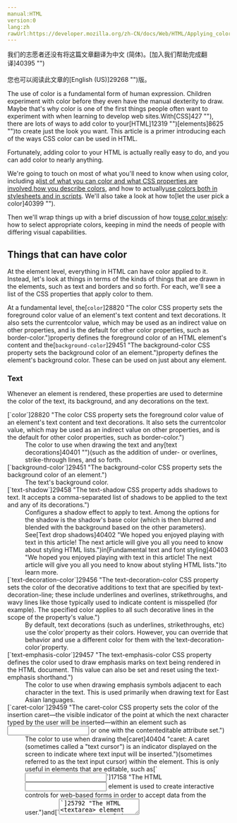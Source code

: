```yaml
---
manual:HTML
version:0
lang:zh
rawUrl:https://developer.mozilla.org/zh-CN/docs/Web/HTML/Applying_color#Letting_the_user_picka_color
---
```




<bdi>我们的志愿者还没有将这篇文章翻译为<bdi>中文 (简体)</bdi>。[加入我们帮助完成翻译]40395 "")<br></br>您也可以阅读此文章的[English (US)]29268 "")版。</bdi>






The use of color is a fundamental form of human expression. Children experiment with color before they even have the manual dexterity to draw. Maybe that&#39;s why color is one of the first things people often want to experiment with when learning to develop web sites.With[CSS]427 ""), there are lots of ways to add color to your[HTML]12319 "")[elements]8625 "")to create just the look you want. This article is a primer introducing each of the ways CSS color can be used in HTML.



Fortunately, adding color to your HTML is actually really easy to do, and you can add color to nearly anything.



We&#39;re going to touch on most of what you&#39;ll need to know when using color, including a[list of what you can color and what CSS properties are involved](%38929#Things_that_can_have_color ""),[how you describe colors](%38929#How_to_describe_a_color ""), and how to actually[use colors both in stylesheets and in scripts](%38929#Using_color ""). We&#39;ll also take a look at how to[let the user pick a color]40399 "").



Then we&#39;ll wrap things up with a brief discussion of how to[use color wisely](%38929#Using_color_wisely ""): how to select appropriate colors, keeping in mind the needs of people with differing visual capabilities.


## Things that can have color<a name="Things_that_can_have_color"></a>


At the element level, everything in HTML can have color applied to it. Instead, let&#39;s look at things in terms of the kinds of things that are drawn in the elements, such as text and borders and so forth. For each, we&#39;ll see a list of the CSS properties that apply color to them.



At a fundamental level, the[`color`]28820 "The color CSS property sets the foreground color value of an element's text content and text decorations. It also sets the currentcolor value, which may be used as an indirect value on other properties, and is the default for other color properties, such as border-color.")property defines the foreground color of an HTML element&#39;s content and the[`background-color`]29451 "The background-color CSS property sets the background color of an element.")property defines the element&#39;s background color. These can be used on just about any element.


### Text<a name="Text"></a>


Whenever an element is rendered, these properties are used to determine the color of the text, its background, and any decorations on the text.

<dl><dt id=''>[`color`]28820 "The color CSS property sets the foreground color value of an element's text content and text decorations. It also sets the currentcolor value, which may be used as an indirect value on other properties, and is the default for other color properties, such as border-color.")</dt><dd>The color to use when drawing the text and any[text decorations]40401 "")(such as the addition of under- or overlines, strike-through lines, and so forth.</dd><dt id=''>[`background-color`]29451 "The background-color CSS property sets the background color of an element.")</dt><dd>The text&#39;s background color.</dd><dt id=''>[`text-shadow`]29458 "The text-shadow CSS property adds shadows to text. It accepts a comma-separated list of shadows to be applied to the text and any of its decorations.")</dt><dd>Configures a shadow effect to apply to text. Among the options for the shadow is the shadow&#39;s base color (which is then blurred and blended with the background based on the other parameters). See[Text drop shadows]40402 "We hoped you enjoyed playing with text in this article! The next article will give you all you need to know about styling HTML lists.")in[Fundamental text and font styling]40403 "We hoped you enjoyed playing with text in this article! The next article will give you all you need to know about styling HTML lists.")to learn more.</dd><dt id=''>[`text-decoration-color`]29456 "The text-decoration-color CSS property sets the color of the decorative additions to text that are specified by text-decoration-line; these include underlines and overlines, strikethroughs, and wavy lines like those typically used to indicate content is misspelled (for example). The specified color applies to all such decorative lines in the scope of the property's value.")</dt><dd>By default, text decorations (such as underlines, strikethroughs, etc) use the`color`property as their colors. However, you can override that behavior and use a different color for them with the`text-decoration-color`property.</dd><dt id=''>[`text-emphasis-color`]29457 "The text-emphasis-color CSS property defines the color used to draw emphasis marks on text being rendered in the HTML document. This value can also be set and reset using the text-emphasis shorthand.")</dt><dd>The color to use when drawing emphasis symbols adjacent to each character in the text. This is used primarily when drawing text for East Asian languages.</dd><dt id=''>[`caret-color`]29459 "The caret-color CSS property sets the color of the insertion caret—the visible indicator of the point at which the next character typed by the user will be inserted—within an element such as <input> or one with the contenteditable attribute set.")</dt><dd>The color to use when drawing the[caret]40404 "caret: A caret (sometimes called a "text cursor") is an indicator displayed on the screen to indicate where text input will be inserted.")(sometimes referred to as the text input cursor) within the element. This is only useful in elements that are editable, such as[`<input>`]17158 "The HTML <input> element is used to create interactive controls for web-based forms in order to accept data from the user.")and[`<textarea>`]25792 "The HTML <textarea> element represents a multi-line plain-text editing control, useful when you want to allow users to enter a sizeable amount of free-form text, for example a comment on a review or feedback form.")or elements whose HTML`[contenteditable]34351 "")`attribute is set.</dd></dl>
### Boxes<a name="Boxes"></a>


Every element is a box with some sort of content, and has a background and a border in addition to whatever contents the box may have.

<dl><dt id=''>[Borders](%38929#Borders "")</dt><dd>See the section[Borders](%38929#Borders "")for a list of the CSS properties you can use to set the colors of a box&#39;s borders.</dd><dt id=''>[`background-color`]29451 "The background-color CSS property sets the background color of an element.")</dt><dd>The background color to use in areas of the element that have no foreground content.</dd><dt id=''>[`column-rule-color`]29460 "The column-rule-color CSS property sets the color of the rule (line) drawn between columns in a multi-column layout.")</dt><dd>The color to use when drawing the line separating columns of text.</dd><dt id=''>[`outline-color`]29455 "The outline-color CSS property sets the color of an element's outline.")</dt><dd>The color to use when drawing an outline around the outside of the element. This outline is different from the border in that it doesn&#39;t get space set aside for it in the document (so it may overlap other content). It&#39;s generally used as a focus indicator, to show which element will receive input events.</dd></dl>
### Borders<a name="Borders"></a>


Any element can have a[border]40406 "")drawn around it. A basic element border is a line drawn around the edges of the element&#39;s content. See[Box properties]40407 "The CSS box model is the foundation of layout on the Web — each element is represented as a rectangular box, with the box's content, padding, border, and margin built up around one another like the layers of an onion. As a browser renders a web page layout, it works out what styles are applied to the content of each box, how big the surrounding onion layers are, and where the boxes sit in relation to one another. Before understanding how to create CSS layouts, you need to understand the box model — this is what we'll look at in this article.")in[The box model]40408 "The CSS box model is the foundation of layout on the Web — each element is represented as a rectangular box, with the box's content, padding, border, and margin built up around one another like the layers of an onion. As a browser renders a web page layout, it works out what styles are applied to the content of each box, how big the surrounding onion layers are, and where the boxes sit in relation to one another. Before understanding how to create CSS layouts, you need to understand the box model — this is what we'll look at in this article.")to learn about the relationship between elements and their borders, and the article[Styling borders using CSS]40406 "")to learn more about applying styles to borders.



You can use the[`border`]29117 "The border CSS property is a shorthand for setting all individual border property values in a single declaration: border-width, border-style, and border-color.")shorthand property, which lets you configure everything about the border in one shot (including non-color features of borders, such as its[width]28810 ""),[style]28815 "")(solid, dashed, etc.), and so forth.

<dl><dt id=''>[`border-color`]28869 "The border-color CSS property is a shorthand property for setting the colors on all four sides of an element's border.")</dt><dd>Specifies a single color to use for every side of the element&#39;s border.</dd><dt id=''>[`border-left-color`]28831 "The border-left-color CSS property sets the color of an element's left border. Note that in many cases the shorthand CSS properties border-color or border-left are more convenient and preferable."),[`border-right-color`]28829 "The border-right-color CSS property sets the color of an element's right border. Note that in many cases the shorthand CSS properties  border-color or border-right are more convenient and preferable."),[`border-top-color`]28828 "The border-top-color CSS property sets the color of an element's top border. Note that in many cases the shorthand CSS properties border-color or border-top are more convenient and preferable."), and[`border-bottom-color`]28830 "The border-bottom-color CSS property sets the color of an element's bottom border. Note that in many cases the shorthand CSS properties border-color or border-bottom are more convenient and preferable.")</dt><dd>Lets you set the color of the corresponding side of the element&#39;s border.</dd><dt id=''>[`border-block-start-color`]28832 "The border-block-start-color CSS property defines the color of the logical block-start border of an element, which maps to a physical border color depending on the element's writing mode, directionality, and text orientation. It corresponds to the border-top-color, border-right-color, border-bottom-color, or border-left-color property depending on the values defined for writing-mode, direction, and text-orientation.")and[`border-block-end-color`]28800 "The border-block-end-color CSS property defines the color of the logical block-end border of an element, which maps to a physical border color depending on the element's writing mode, directionality, and text orientation. It corresponds to the border-top-color, border-right-color, border-bottom-color, or border-left-color property depending on the values defined for writing-mode, direction, and text-orientation.")</dt><dd>With these, you can set the color used to draw the borders which are closest to the start and end of the block the border surrounds. In a left-to-right writing mode (such as the way English is written), the block start border is the top edge and the block end is the bottom. This differs from the inline start and end, which are the left and right edges (corresponding to where each line of text in the box begins and ends).</dd><dt id=''>[`border-inline-start-color`]28833 "The border-inline-start-color CSS property defines the color of the logical inline start border of an element, which maps to a physical border color depending on the element's writing mode, directionality, and text orientation. It corresponds to the border-top-color, border-right-color, border-bottom-color, or border-left-color property depending on the values defined for writing-mode, direction, and text-orientation.")and[`border-inline-end-color`]28834 "The border-inline-end-color CSS property defines the color of the logical inline-end border of an element, which maps to a physical border color depending on the element's writing mode, directionality, and text orientation. It corresponds to the border-top-color, border-right-color, border-bottom-color, or border-left-color property depending on the values defined for writing-mode, direction, and text-orientation.")</dt><dd>These let you color the edges of the border closest to to the beginning and the end of the start of lines of text within the box. Which side this is will vary depending on the[`writing-mode`]28772 "The writing-mode CSS property defines whether lines of text are laid out horizontally or vertically, as well as the direction in which blocks progress."),[`direction`]28805 "The direction CSS property sets the direction of text, table columns, and horizontal overflow."), and[`text-orientation`]28806 "The text-orientation CSS property defines the orientation of the text characters in a line. This property only has an effect in vertical mode, that is, when writing-mode is not horizontal-tb. It is useful for controlling the display of languages that use vertical script, and also for making vertical table headers.")properties, which are typically (but not always) used to adjust text directionality based on the language being displayed. For example, if the box&#39;s text is being rendered right-to-left, then the`border-inline-start-color`is applied to the right side of the border.</dd></dl>
### Other ways to use color<a name="Other_ways_to_use_color"></a>


CSS isn&#39;t the only web technology that supports color. There are graphics technologies that are available on the web which also support color.

<dl><dt id=''>The HTML[Canvas API]72 "")</dt><dd>Lets you draw 2D bitmapped graphics in a[`<canvas>`]470 "Use the HTML <canvas> element with either the canvas scripting API or the WebGL API to draw graphics and animations.")element. See our[Canvas tutorial]23643 "")to learn more.</dd><dt id=''>[SVG]416 "")(Scalable Vector Graphics)</dt><dd>Lets you draw images using commands that draw specific shapes, patterns, and lines to produce an image. SVG commands are formatted as XML, and can be embedded directly into a web page or can be placed in he page using the[`<img>`]26829 "The HTML <img> element embeds an image into the document.")element, just like any other type of image.</dd><dt id=''>[WebGL]9901 "")</dt><dd>The Web Graphics Library is an OpenGL ES-based API for drawing high-performance 2D and 3D graphics on the Web. See[Learn WebGL for 2D and 3D]40409 "")graphics to find out more.</dd></dl>
## How to describe a color<a name="How_to_describe_a_color"></a>


In order to represent a color in CSS, you have to find a way to translate the analog concept of &quot;color&quot; into a digital form that a computer can use. This is typically done by breaking down the color into components, such as how much of each of a set of primary colors to mix together, or how bright to make the color. As such, there are several ways you can describe color in CSS.



For more detailed discussion of each of the color value types, see the reference for the CSS[`<color>`]4569 "The <color> CSS data type represents a color in the sRGB color space. A <color> may also include an alpha-channel transparency value, indicating how the color should composite with its background.")unit.


### Keywords<a name="Keywords"></a>


A set of standard color names have been defined, letting you use these keywords instead of numeric representations of colors if you choose to do so and there&#39;s a keyword representing the exact color you want to use. Color keywords include the standard primary and secondary colors (such as`red`,`blue`, or`orange`), shades of gray (from`black`to`white`, including colors like`darkgray`and`lightgrey`), and a variety of other blended colors including`lightseagreen`,`cornflowerblue`, and`rebeccapurple`.



See[Color keywords]39627 "The <color> CSS data type represents a color in the sRGB color space. A <color> may also include an alpha-channel transparency value, indicating how the color should composite with its background.")in[`<color>`]4569 "The <color> CSS data type represents a color in the sRGB color space. A <color> may also include an alpha-channel transparency value, indicating how the color should composite with its background.")for a list of all available color keywords.


### RGB values<a name="RGB_values"></a>


There are three ways to represent an RGB color in CSS.


#### Hexadecimal string notation<a name="Hexadecimal_string_notation"></a>


Hexadecimal string notation represents a color using hexadecimal digits to represent each of the color components (red, green, and blue). It may also include a fourth component: the alpha channel (or opacity). Each color component can be represented as a number between 0 and 255 (0x00 and 0xFF) or, optionally, as a number between 0 and 15 (0x0 and 0xF). All components*must*be specified using the same number of digits. If you use the single-digit notation, the final color is computed by using each component&#39;s digit twice; that is,`"#D"`becomes`"#DD"`when drawing.



A color in hexadecimal string notation always begins with the character`"#"`. After that come the hexadecimal digits of the color code. The string is case-insensitive.

<dl><dt id=''>`"#rrggbb"`</dt><dd>Specifies a fully-opaque color whose red component is the hexadecimal number`0xrr`, green component is`0xgg`, and blue component is`0xbb`.</dd><dt id=''>`"#rrggbbaa"`</dt><dd>Specifies a color whose red component is the hexadecimal number`0xrr`, green component is`0xgg`, and blue component is`0xbb`. The alpha channel is specified by`0xaa`; the lower this value is, the more translucent the color becomes.</dd><dt id=''>`"#rgb"`</dt><dd>Specifies a color whose red component is the hexadecimal number`0xrr`, green component is`0xgg`, and blue component is`0xbb`.</dd><dt id=''>`"#rgba"`</dt><dd>Specifies a color whose red component is the hexadecimal number`0xrr`, green component is`0xgg`, and blue component is`0xbb`. The alpha channel is specified by`0xaa`; the lower this value is, the more translucent the color becomes.</dd></dl>

As an example, you can represent the opaque color bright blue as`"#0000ff"`or`"#00f"`. To make it 25% opaque, you can use`"#0000ff44"`or`"#00f4"`.


#### RGB functional notation<a name="RGB_functional_notation"></a>


RGB (Red/Green/Blue) functional notation, like hexadecimal string notation, represents colors using their red, green, and blue components (as well as, optionally, an alpha channel component for opacity). However, instead of using a string, the color is defined using the CSS function[`rgb()`](%4569#rgb() ""). This function accepts as its input parameters the values of the red, green, and blue components and an optional fourth parameter, the value for the alpha channel.



Legal values for each of these parameters are:

<dl><dt id=''>`red`,`green`, and`blue`</dt><dd>Each must be an[`<integer>`]28331 "The <integer> CSS data type is a special type of <number> that represents a whole number, whether positive or negative. Integers can be used in numerous CSS properties, such as column-count, counter-increment, grid-column, grid-row, and z-index.")value between 0 and 255 (inclusive), or a[`<percentage>`]4567 "The <percentage> CSS data type represents a percentage value. It is often used to define a size as relative to an element's parent object. Numerous properties can use percentages, such as width, height, margin, padding, and font-size.")from 0% to 100%.</dd><dt id=''>`alpha`</dt><dd>The alpha channel is a number between 0.0 (fully transparent) and 1.0 (fully opaque). You can also specify a percentage where 0% is the same as 0.0 and 100% is the same as 1.0.</dd></dl>

For example, a bright red that&#39;s 50% opaque can be represented as`rgb(255, 0, 0, 0.5)`or`rgb(100%, 0, 0, 50%)`.


### HSL functional notation<a name="HSL_functional_notation"></a>


Designers and artists often prefer to work using the[HSL]40410 "HSL")(Hue/Saturation/Luminosity) color method. On the web, HSL colors are represented using HSL functional notation. The`hsl()`CSS function is very similar to the`rgb()`function in usage otherwise.

![HSL color cylinder](%40392.png "")<figcaption>***Figure 1. An HSL color cylinder.**Hue defines the actual color based on the position along a circular color wheel representing the colors of the visible spectrum. Saturation is a percentage of how much of the way between being a shade of gray and having the maximum possible amount of the given hue. As the value of luminance (or lightness) increases, the color transitions from the darkest possible to the brightest possible (from black to white). Image courtesy of user[SharkD]40411 "")on[Wikipedia]40412 ""), distributed under the[CC BY-SA 3.0]40413 "")license.*</figcaption>


The value of the hue (H) component of an HSL color is an angle from red around through yellow, green, cyan, blue, and magenta (ending up back at red again at 360°) that identifies what the base color is. The value can be specified in any[`<angle>`]4563 "The <angle> CSS data type represents an angle value expressed in degrees, gradians, radians, or turns. It is used, for example, in <gradient>s and in some transform functions.")unit supported by CSS, including degrees (`deg`), radians (`rad`), gradians (`grad`), or turns (`turn`). But this doesn&#39;t control how vivid or dull, or how bright or dark the color is.



The saturation (S) component of the color specifies what percentage of the final color is comprised of the specified hue. The rest is defined by the grey level provided by the luminance (L) component.



Think of it like creating the perfect paint color:


1. You start with base paint that&#39;s the maximum intensity possible for a given color, such as the most intense blue that can be represented by the user&#39;s screen. This is the**hue**(H) component: a value representing the angle around the color wheel for the vivid hue we want to use as our base.
1. Then select a greyscale paint that corresponds how bright you want the color to be; this is the luminance. Do you want it to be very bright and nearly white, or very dark and closer to black, or somewhere in between? This is specified using a percentage, where 0% is perfectly black and 100% is perfectly white. (regardless of the saturation or hue). In between values are a literal grey area.
1. Now that you have a grey paint and a perfectly vivid color, you need to mix them together. The saturation (S) component of the color indicates what percentage of the final color should be comprised of that perfectly vivid color. The rest of the final color is made up of the grey paint that represents the saturation.


You can also optionally include an alpha channel, to make the color less than 100% opaque.



Here are some sample colors in HSL notation:



<iframe src='https://mdn.mozillademos.org/en-US/docs/Web/HTML/Applying_color$samples/hsl-swatches?revision=1392263' width='300' height='260'></iframe>





Note that when you omit the hue&#39;s unit, it&#39;s assumed to be in degrees (`deg`).



## Using color<a name="Using_color"></a>


Now that you know what CSS properties exist that let you apply color to elements and the formats you can use to describe colors, you can put this together to begin to make use of color. As you may have seen from the list under[Things that can have color](%38929#Things_that_can_have_color ""), there are plenty of things you can color with CSS. Let&#39;s look at this from two sides: using color within a[stylesheet]40414 "The definition of that term (stylesheet) has not been written yet; please consider contributing it!"), and adding and changing color using[JavaScript]443 "JavaScript: JavaScript (JS) is a programming language mostly used to dynamically script webpages on the client side, but it is also often utilized on the server-side, using packages such as Node.js.")code to alter the styles of elements.


### Specifying colors in stylesheets<a name="Specifying_colors_in_stylesheets"></a>


The easiest way to apply color to elements—and the way you&#39;ll usually do it—is to simply specify colors in the CSS that&#39;s used when rendering elements. While we won&#39;t use every single property mentioned previously, we&#39;ll look at a couple of examples. The concept is the same anywhere you use color.



Let&#39;s take a look at an example, starting by looking at the results we&#39;re trying to achieve:

<iframe src='https://mdn.mozillademos.org/en-US/docs/Web/HTML/Applying_color$samples/Specifying_colors_in_stylesheets?revision=1392263' width='650' height='150'></iframe>


#### HTML<a name="HTML"></a>


The HTML responsible for creating the above example is shown here:


```
<div class="wrapper">
  <div class="box boxLeft">
    <p>
      This is the first box.
    </p>
  </div>
  <div class="box boxRight">
    <p>
      This is the second box.
    </p>
  </div>
</div>
```


This is pretty simple, using a[`<div>`]24289 "The HTML Content Division element (<div>) is the generic container for flow content. It has no effect on the content or layout until styled using CSS.")as a wrapper around the contents, which consists of two more`<div>`s, each styled differently with a single paragraph ([`<p>`]13089 "The HTML <p> element represents a paragraph of text.")) in each box.



The magic happens, as usual, in the CSS, where we&#39;ll apply colors define the layout for the HTML above.


#### CSS<a name="CSS"></a>


We&#39;ll look at the CSS to create the above results a piece at a time, so we can review the interesting parts one by one.


```
.wrapper {
  width: 620px;
  height: 110px;
  margin: 0;
  padding: 10px;
  border: 6px solid mediumturquoise;
}
```


The`.wrapper`class is used to assign styles to the[`<div>`]24289 "The HTML Content Division element (<div>) is the generic container for flow content. It has no effect on the content or layout until styled using CSS.")that encloses all of our other content. This establishes thesize of the container using[`width`]13333 "The width CSS property specifies the width of an element. By default, the property defines the width of the content area. If box-sizing is set to border-box, however, it instead determines the width of the border area.")and[`height`]14278 "The height CSS property specifies the height of an element. By default, the property defines the height of the content area. If box-sizing is set to border-box, however, it instead determines the height of the border area.")as well as its[`margin`]29241 "The margin CSS property sets the margin area on all four sides of an element. It is a shorthand for setting all individual margins at once: margin-top, margin-right, margin-bottom, and margin-left.")and[`padding`]29242 "The padding CSS property sets the padding area on all four sides of an element. It is a shorthand for setting all individual paddings at once: padding-top, padding-right, padding-bottom, and padding-left.").



Of more interest to our discussion here is the use of the[`border`]29117 "The border CSS property is a shorthand for setting all individual border property values in a single declaration: border-width, border-style, and border-color.")property to establish a border around the outside edge of the element. This border is a solid line, 6 pixels wide, in the color`mediumturquoise`.



Our two colored boxes share a number of properties in common, so next we establish a class,`.box`, that defines those shared properties:


```
.box {
  width: 290px;
  height: 100px;
  margin: 0;
  padding: 4px 6px;
  font: 28px "Marker Felt", "Zapfino", cursive;
  display: flex;
  justify-content: center;
  align-items: center;
}
```


In brief,`.box`establishes the size of each box, as well as the configuration of the font used within. We also take advantage of[CSS Flexbox]33679 "")to easily center the contents of each box. We enable`flex`mode using[`display: flex`]30836 "The documentation about this has not yet been written; please consider contributing!"), and set both[`justify-content`]30349 "The CSS justify-content property defines how the browser distributes space between and around content items along the main axis of their container.")and[`align-items`]34906 "The CSS align-items property defines how the browser distributes space between and around flex items along the cross-axis of their container. This means it works like justify-content but in the perpendicular direction.")to`center`. Then we can create a class for each of the two boxes that defines the propeties that differ between the two.


```
.boxLeft {
  float: left;
  background-color: rgb(245, 130, 130);
  outline: 2px solid darkred;
}
```


The`.boxLeft`class—which, cleverly, is used to style the box on the left—floats the box to the left, then sets up the colors:


* The box&#39;s background color is set by changing the value of the CSS[`background-color`]29451 "The background-color CSS property sets the background color of an element.")property to`rgb(245, 130, 130)`.
* An outline is defined for the box. Unlike the more commonly used`border`,[`outline`]31389 "The outline CSS property is a shorthand for setting various outline properties in a single declaration: outline-style, outline-width, and outline-color.")doesn&#39;t affect layout at all; it draws over the top of whatever may happen to be outside the element&#39;s box instead of making room as`border`does. This outline is a solid, dark red line that&#39;s two pixels thick. Note the use of the`darkred`keyword when specifying the color.
* Notice that we&#39;re not explicitly setting the text color. That means the value of[`color`]28820 "The color CSS property sets the foreground color value of an element's text content and text decorations. It also sets the currentcolor value, which may be used as an indirect value on other properties, and is the default for other color properties, such as border-color.")will be inherited from the nearest containing element that defines it. By default, that&#39;s black.

```
.boxRight {
  float: right;
  background-color: hsl(270deg, 50%, 75%);
  outline: 4px dashed rgb(110, 20, 120);
  color: hsl(0deg, 100%, 100%);
  text-decoration: underline wavy #88ff88;
  text-shadow: 2px 2px 3px black;
}
```


Finally, the`.boxRight`class describes the unique properties of the box that&#39;s drawn on the right. It&#39;s configured to float the box to the right so that it appears next to the previous box. Then the following colors are established:


* The`background-color`is set using the HSL value specified using`hsl(270deg, 50%, 75%)`. This is a medium purple color.
* The box&#39;s`outline`is used to specify that the box should be enclosed in a four pixel thick dashed line whose color is a somewhat deeper purple (`rgb(110, 20, 120)`).
* The foreground (text) color is specified by setting the[`color`]28820 "The color CSS property sets the foreground color value of an element's text content and text decorations. It also sets the currentcolor value, which may be used as an indirect value on other properties, and is the default for other color properties, such as border-color.")property to`hsl(0deg, 100%, 100%)`. This is one of many ways to specify the color white.
* We add a green wavy line under the text with[`text-decoration`]29439 "The text-decoration CSS property specifies the appearance of decorative lines used on text. It is a shorthand for setting one or more individual text-decoration values in a single declaration, which include text-decoration-line, text-decoration-color, and text-decoration-style.").
* Finally, a bit of a shadow is added to the text using[`text-shadow`]29458 "The text-shadow CSS property adds shadows to text. It accepts a comma-separated list of shadows to be applied to the text and any of its decorations."). Its`color`parameter is set to`black`.

## Letting the user pick a color<a name="Letting_the_user_pick_a_color"></a>


There are many situations in which your web site may need to let the user select a color. Perhaps you have a customizable user interface, or you&#39;re implementing a drawing app. Maybe you have editable text and need to let the user choose the text color. Or perhaps your app lets the user assign colors to folders or items. Although historically it&#39;s been necessary to implement your own[color picker]40415 "color picker"), HTML now provides support for browsers to provide one for your use through the[`<input>`]17158 "The HTML <input> element is used to create interactive controls for web-based forms in order to accept data from the user.")element, by using`"color"`as the value of its`[type]27547 "")`attribute.



The`<input>`element represents a color only in the[hexadecimal string notation](%38929#Hexadecimal_string_notation "")covered above.


### Example: Picking a color<a name="Example_Picking_a_color"></a>


Let&#39;s look at a simple example, in which the user can choose a color. As the user adjusts the color, the border around the example changes to reflect the new color. After finishing up and picking the final color, the color picker&#39;s value is displayed.



<iframe src='https://mdn.mozillademos.org/en-US/docs/Web/HTML/Applying_color$samples/Example_Picking_a_color?revision=1392263' width='525' height='275'></iframe>




On macOS, you indicate that you&#39;ve finalized selection of the color by closing the color picker window.



#### HTML<a name="HTML_2"></a>


The HTML here creates a box that contains a color picker control (with a label created using the[`<label>`]12888 "The HTML <label> element represents a caption for an item in a user interface.")element) and an empty paragraph element ([`<p>`]13089 "The HTML <p> element represents a paragraph of text.")) into which we&#39;ll output some text from our JavaScript code.


```
<div id="box">
  <label for="colorPicker">Border color:</label>
  <input type="color" value="#8888ff" id="colorPicker">
  <p id="output"></p>
</div>
```

#### CSS<a name="CSS_2"></a>


The CSS simply establishes a size for the box and some basic styling for appearances. The border is also established with a 2-pixel width and a border color that won&#39;t last, courtesy of the JavaScript below...


```
#box {
  width: 500px;
  height: 200px;
  border: 2px solid rgb(245, 220, 225);
  padding: 4px 6px;
  font: 16px "Lucida Grande", "Helvetica", "Arial", "sans-serif"
}
```

#### JavaScript<a name="JavaScript"></a>


The script here handles the task of updating the starting color of the border to match the color picker&#39;s value. Then two event handlers are added to deal with input from the`[&lt;input type=&quot;color&quot;&gt;]39754 "")`element.


```
let colorPicker = document.getElementById("colorPicker");
let box = document.getElementById("box");
let output = document.getElementById("output");

box.style.borderColor = colorPicker.value;

colorPicker.addEventListener("input", function(event) {
  box.style.borderColor = event.target.value;
}, false);

colorPicker.addEventListener("change", function(event) {
  output.innerText = "Color set to " + colorPicker.value + ".";
}, false);
```


The`[input]8797 "/en-US/docs/Web/Events/input")`event is sent every time the value of the element changes; that is, every time the user adjusts the color in the color picker. Each time this event arrives, we set the box&#39;s border color to match the color picker&#39;s current value.



The`[change]8758 "/en-US/docs/Web/Events/change")`event is received when the color picker&#39;s value is finalized. We respond by setting the contents of the`<p>`element with the ID`"output"`to a string describing the finally selected color.


## Using color wisely<a name="Using_color_wisely"></a>


Making the right choices when selecting colors when designing a web site can be a tricky process, especially if you aren&#39;t well-grounded in art, design, or at least basic color theory. The wrong color choice can render your site unattractive, or even worse, leave the content unreadable due to problems with contrast or conflicting colors. Worse still, if using the wrong colors can result in your content being outright unusable by people withcertain vision problems, particularly color blindness.


### Finding the right colors<a name="Finding_the_right_colors"></a>


Coming up with just the right colors can be tricky, especially without training in art or design. Fortunately, there are tools available that can help you. While they can&#39;t replace having a good designer helping you make these decisions, they can definitely get you started.


#### Base color<a name="Base_color"></a>


The first step is to choose your**base color**. This is the color that in some way defines your web site or the subject matter of the site. Just as we associate green with the beverage[Mountain Dew]40417 "Mountain Dew")and one might think of the color blue in relationship with the sky or the ocean, choosing an appropriate base color to represent your site is a good place to start. There are plenty of ways to select a base color; a few ideas include:


* A color that is naturally associated with the topic of your content, such as the existing color identified with a product or idea or a color representative of the emotion you wish to convey.
* A color that comes from imagery associated with what your content is about. If you&#39;re creating a web site about a given item or product, choose a color that&#39;s physically present on that item.
* Browse web sites that let you look at lots of existing color palettes and images to find inspiration.


When trying to decide upon a base color, you may find that browser extensions that let you select colors from web content can be particularly handy. Some of these are even specifically designed to help with this sort of work. For example, the web site[ColorZilla]40418 "")offers an extension ([Chrome]40419 "")/[Firefox]40420 "")) that offers an eyedropper tool for picking colors from the web. It can also take averages of the colors of pixels in various sized areas or even a selected area of the page.



The advantage to averaging colors can be that often what looks like a solid color is actually a surprisingly varied number of related colors all used in concert, blending to create a desired effect. Picking just one of these pixels can result in getting a color that on its own looks very out of place.



#### Fleshing out the palette<a name="Fleshing_out_the_palette"></a>


Once you have decided on your base color, there are plenty of online tools that can help you build out a palette of appropriate colors to use along with your base color by applying color theory to your base color to determine appropriate added colors. Many of these tools also support viewing the colors filtered so you can see what they would look like to people with various forms of color blindness. See[Color and accessibility](%38929#Color_and_accessibility "")for a brief explanation of why this matters.



A few examples (all free to use as of the time this list was last revised):


* [MDN&#39;s color picker tool]40422 "")
* [Paletton]40423 "")
* [Adobe Color CC online color wheel]40424 "")


When designing your palette, be sure to keep in mind that in addition to the colors these tools typically generate, you&#39;ll probably also need to add some core neutral colors such as white (or nearly white), black (or nearly black), and some number of shades of gray.



Usually, you are far better off using the smallest number of colors possible. By using color to accentuate rather than adding color to everything on the page, you keep your content easy to read and the colors you do use have far more impact.



### Color theory resources<a name="Color_theory_resources"></a>


A full review of color theory is beyond the scope of this article, but there are plenty of articles about color theory available, as well as courses you can find at nearby schools and universities. A couple of useful resources about color theory:

<dl><dt id=''>[Color Science]40425 "")([Khan Academy]40426 "")in association with[Pixar]40427 ""))</dt><dd>An online course which introduces concepts such as what color is, how it&#39;s percieved, and how to use colors to express ideas. Presented by Pixar artists and designers.</dd><dt id=''>[Color theory]40428 "Color theory")on Wikipedia</dt><dd>Wikipedia&#39;s entry on color theory, which has a lot of great information from a technical perspective. It&#39;s not really a resource for helping you with the color sleection process, but is still full of useful information.</dd></dl>
### Color and accessibility<a name="Color_and_accessibility"></a>


There are several ways color can be an[accessibility]38955 "accessibility: Web Accessibility (A11Y) refers to best practices for keeping a website usable despite physical and technical restrictions. Web accessibility is formally defined and discussed at the W3C through the Web Accessibility Initiative (WAI).")problem. Improper or careless use of color can result in a web site or app that a percentage of your target audience may not be able to use adequately, resulting in lost traffic, lost business, and possibly even a public relations problem. So it&#39;s important to consider your use of color carefully.



You should do at least basic research into[color blindness]40429 "color blindness"). There are several kinds; the most common is red-green color blindness, which causes people to be unable to differentiate between the colors red and green. There are others, too, ranging from inabilities to tell the difference between certain colors to total inability to see color at all.



The most important rule: never use color as the only way to know something. If, for example, you indicate success or failure of an operation by changing the color of a shape from white to green for success and red for failure, users with red-green color-blindness won&#39;t be able to use your site properly. Instead, perhaps use both text and color together, so that everyone can understand what&#39;s happening.




For more information about color blindness, see the following articles:


* [Medline Plus: Color Blindness]40430 "")(United States National Institute of Health)
* [American Academy of Ophthamology: What Is Color Blindness?]40431 "")
* [Color Blindness &amp; Web Design]40432 "")(Usability.gov: United States Department of Health and Human Services)

### Palette design example<a name="Palette_design_example"></a>


Let&#39;s consider a quick example of selecting an appropriate color palette for a site. Imagine that you&#39;re building a web site for a new game that takes place on the planet Mars. So let&#39;s do a[Google search for photos of Mars]40433 ""). Lots of good examples of Martian coloration there. We carefully avoid the mockups and the photos from movies. And we decide to use a photo taken by one of the Mars landers humanity has parked on the surface over the last few decades, since the game takes place on the planet&#39;s surface. We use a color picker tool to select a sample of the color we choose.



Using an eyedropper tool, we identify a color we like and determine that the color in question is`#D79C7A`, which is an appropriate rusty orange-red color that&#39;s so stereotypical of the Martian surface.



Having selected our base color, we need to build out our palette. We decide to use[Paletton]40434 "")to come up with the other colors we need. Upon opening Paletton, we see:



![Right after loading Paletton.](%40390.png "")



Next, we enter our color&#39;s hex code (`D79C7A`) into the &quot;Base RGB&quot; box at the bottom-left corner of the tool:



![After entering base color](%40389.png "")



We now see a monochromatic palette based on the color we picked from the Mars photo. If you need a lot of related colors for some reason, those are likely to be good ones. But what we really want is an accent color. Something that will pop along side the base color. To find that, we click the &quot;add complementary&quot; toggle underneath the menu that lets you select the palette type (currently &quot;Monochromatic&quot;). Paletton computes an appropriate accent color; clicking on the accent color down in the bottom-right corner tells us that this color is`#508D7C`.



![Now with complementary colors included.](%40393.png "")



If you&#39;re unhappy with the color that&#39;s proposed to you, you can change the color scheme, to see if you find something you like better. For example, if we don&#39;t like the proposed greenish-blue color, we can click the Triad color scheme icon, which presents us with the following:



![Triad color scheme selected](%40394.png "")



That greyish blue in the top-right looks pretty good. Clicking on it, we find that it&#39;s`#556E8D`. That would be used as the accent color, to be used sparingly to make things stand out, such as in headlines or in the highlighting of tabs or other indicators on the site:



![Triad color scheme selected](%40391.png "")



Now we have our base color and our accent. On top of that, we have a few complementary shades of each, just in case we need them for gradients and the like. The colors can then be exported in a number of formats so you can make use of them.



Once you have these colors, you will probably still need to select appropriate neutral colors. Common design practice is to try to find the sweet spot where there&#39;s just enough contrast that the text is crisp and readable but not enough contrast to become harsh for the eyes. It&#39;s easy to go too far in one way or another so be sure to get feedback on your colors once you&#39;ve selected them and have examples of them in use available. If the contrast is too low, your text will tend to be washed out by the background, leaving it unreadable, but if your contrast is too high, the user may find your site garish and unpleasant to look at.


### Color, backgrounds, contrast, and printing<a name="Color_backgrounds_contrast_and_printing"></a>


What looks good on screen may look very different on paper. In addition, ink can be expensive, and if a user is printing your page, they don&#39;t necessarily need all the backgrounds and such using up their precious ink when all that matters is the text itself. Most browsers, by default, remove background images when printing documents.



If your background colors and images have been selected carefully and/or are crucial to the usefulness of the content, you can use the CSS[`color-adjust`]29450 "The color-adjust CSS property gives the web author control over what if anything the user agent may do to optimize the appearance of the element on the output device.")property to tell the browser that it should not make adjustments to the appearance of content.



The default value of`color-adjust`,`economy`, indicates that the browser is allowed to make appearance changes as it deems necessary in order to try to optimize the legibility and/or print economy of the content, given the type of output device the document is being drawn onto.



You can set`color-adjust`to`exact`to tell the browser that the element or elements on which you use it have been designed specifically to best work with the colors and images left as they are. With this set, the browser won&#39;t tamper with the appearance of the element, and will draw it as indicated by your CSS.



**Note:**There is no guarantee, though, that`color-adjust: exact`will result in your CSS being used exactly as given. If the browser provides user preferences to change the output (such as a &quot;don&#39;t print backgrounds&quot; checkbox in a print dialog box), that overrides the value of`color-adjust`.



## See also<a name="See_also"></a>

* [Drawing graphics]40435 "")
* [Graphics on the web]40436 "")
* [MDN&#39;s color picker tool]40437 "")



